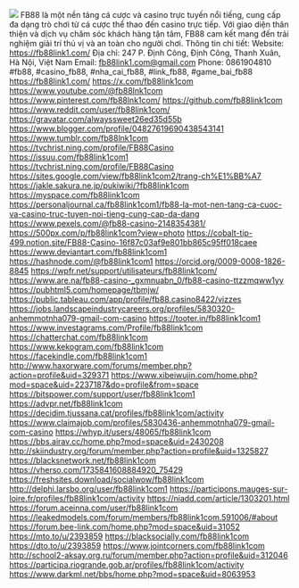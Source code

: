 ![](https://g0v.hackmd.io/_uploads/Byf0MiE81l.jpg)
FB88 là một nền tảng cá cược và casino trực tuyến nổi tiếng, cung cấp đa dạng trò chơi từ cá cược thể thao đến casino trực tiếp. Với giao diện thân thiện và dịch vụ chăm sóc khách hàng tận tâm, FB88 cam kết mang đến trải nghiệm giải trí thú vị và an toàn cho người chơi.
Thông tin chi tiết:
Website: https://fb88link1.com/
Địa chỉ: 247 P. Định Công, Định Công, Thanh Xuân, Hà Nội, Việt Nam
Email: fb88link1.com@gmail.com
Phone: 0861904810
#fb88, #casino_fb88, #nha_cai_fb88, #link_fb88, #game_bai_fb88
https://fb88link1.com/
https://x.com/fb88link1com
https://www.youtube.com/@fb88lnk1com
https://www.pinterest.com/fb88lnk1com/
https://github.com/fb88link1com
https://www.reddit.com/user/fb88link1com/
https://gravatar.com/alwayssweet26ed35d55b
https://www.blogger.com/profile/04827619690438543141
https://www.tumblr.com/fb88lnk1com
https://tvchrist.ning.com/profile/FB88Casino
https://issuu.com/fb88link1com1
https://tvchrist.ning.com/profile/FB88Casino
https://sites.google.com/view/fb88link1com2/trang-ch%E1%BB%A7
https://jakle.sakura.ne.jp/pukiwiki/?fb88link1com
https://myspace.com/fb88link1com
https://personaljournal.ca/fb88link1com1/fb88-la-mot-nen-tang-ca-cuoc-va-casino-truc-tuyen-noi-tieng-cung-cap-da-dang
https://www.pexels.com/@fb88-casino-2148354381/
https://500px.com/p/fb88link1com?view=photo
https://cobalt-tip-499.notion.site/FB88-Casino-16f87c03af9e801bb865c95ff018caee
https://www.deviantart.com/fb88link1com1
https://hashnode.com/@fb88link1com1
https://orcid.org/0009-0008-1826-8845
https://wpfr.net/support/utilisateurs/fb88link1com/
https://www.are.na/fb88-casino-_gxmnuabn_0/fb88-casino-ttzzmqww1yy
https://pubhtml5.com/homepage/tbmjw/
https://public.tableau.com/app/profile/fb88.casino8422/vizzes
https://jobs.landscapeindustrycareers.org/profiles/5830320-anhemmotnha079-gmail-com-casino
https://tooter.in/fb88link1com1
https://www.investagrams.com/Profile/fb88link1com
https://chatterchat.com/fb88link1com
https://www.kekogram.com/fb88link1com
https://facekindle.com/fb88link1com1
http://www.haxorware.com/forums/member.php?action=profile&uid=329371
https://www.xibeiwujin.com/home.php?mod=space&uid=2237187&do=profile&from=space
https://bitspower.com/support/user/fb88link1com1
https://advpr.net/fb88link1com
https://decidim.tjussana.cat/profiles/fb88link1com/activity
https://www.claimajob.com/profiles/5830436-anhemmotnha079-gmail-com-casino
https://whyp.it/users/48065/fb88link1com
https://bbs.airav.cc/home.php?mod=space&uid=2430208
http://skiindustry.org/forum/member.php?action=profile&uid=1325827
https://blacksnetwork.net/fb88link1com
https://vherso.com/1735841608884920_75429
https://freshsites.download/socialwow/fb88link1com
http://delphi.larsbo.org/user/fb88link1com1
https://participons.mauges-sur-loire.fr/profiles/fb88link1com/activity
https://niadd.com/article/1303201.html
https://forum.aceinna.com/user/fb88link1com
https://leakedmodels.com/forum/members/fb88link1com.591006/#about
https://forum.bee-link.com/home.php?mod=space&uid=31052
https://mto.to/u/2393859
https://blacksocially.com/fb88link1com
https://dto.to/u/2393859
https://www.jointcorners.com/fb88link1com
http://school2-aksay.org.ru/forum/member.php?action=profile&uid=312046
https://participa.riogrande.gob.ar/profiles/fb88link1com/activity
https://www.darkml.net/bbs/home.php?mod=space&uid=8063953